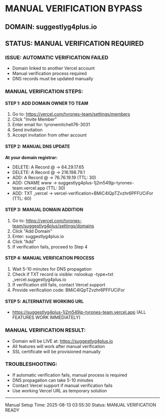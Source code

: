 # MANUAL VERIFICATION BYPASS

## DOMAIN: suggestlyg4plus.io
## STATUS: MANUAL VERIFICATION REQUIRED

### ISSUE: AUTOMATIC VERIFICATION FAILED
- Domain linked to another Vercel account
- Manual verification process required
- DNS records must be updated manually

### MANUAL VERIFICATION STEPS:

#### STEP 1: ADD DOMAIN OWNER TO TEAM
1. Go to: https://vercel.com/tyrones-team/settings/members
2. Click "Invite Member"
3. Enter email for: tyronemitchell76-3031
4. Send invitation
5. Accept invitation from other account

#### STEP 2: MANUAL DNS UPDATE
**At your domain registrar:**
- DELETE: A Record @ → 64.29.17.65
- DELETE: A Record @ → 216.198.79.1
- ADD: A Record @ → 76.76.19.19 (TTL: 30)
- ADD: CNAME www → suggestlyg4plus-1j2m549jp-tyrones-team.vercel.app (TTL: 30)
- ADD: TXT _vercel → vercel-verification=BMiC4IQpTZvzhr6PFFUCiFor (TTL: 60)

#### STEP 3: MANUAL DOMAIN ADDITION
1. Go to: https://vercel.com/tyrones-team/suggestlyg4plus/settings/domains
2. Click "Add Domain"
3. Enter: suggestlyg4plus.io
4. Click "Add"
5. If verification fails, proceed to Step 4

#### STEP 4: MANUAL VERIFICATION PROCESS
1. Wait 5-10 minutes for DNS propagation
2. Check if TXT record is visible: nslookup -type=txt _vercel.suggestlyg4plus.io
3. If verification still fails, contact Vercel support
4. Provide verification code: BMiC4IQpTZvzhr6PFFUCiFor

#### STEP 5: ALTERNATIVE WORKING URL
- https://suggestlyg4plus-1j2m549jp-tyrones-team.vercel.app (ALL FEATURES WORK IMMEDIATELY)

### MANUAL VERIFICATION RESULT:
- Domain will be LIVE at: https://suggestlyg4plus.io
- All features will work after manual verification
- SSL certificate will be provisioned manually

### TROUBLESHOOTING:
- If automatic verification fails, manual process is required
- DNS propagation can take 5-10 minutes
- Contact Vercel support if manual verification fails
- Use working Vercel URL as temporary solution

---
Manual Setup Time: 2025-08-13 03:55:30
Status: MANUAL VERIFICATION READY
